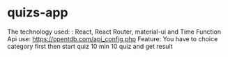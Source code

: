 # quizs-app

The technology used: : React, React Router, material-ui and Time Function
Api use: https://opentdb.com/api_config.php
Feature: You have to choice category first then start quiz 10 min 10 quiz and get result 
